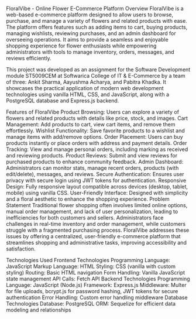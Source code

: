 FloralVibe - Online Flower E-Commerce Platform
Overview
FloralVibe is a web-based e-commerce platform designed to allow users to browse, purchase, and manage a variety of flowers and related products with ease. The platform offers features such as adding items to cart, buying products, managing wishlists, reviewing purchases, and an admin dashboard for overseeing operations. It aims to provide a seamless and enjoyable shopping experience for flower enthusiasts while empowering administrators with tools to manage inventory, orders, messages, and reviews efficiently.

This project was developed as an assignment for the Software Development module ST5009CEM at Softwarica College of IT & E-Commerce by a team of three: Ankit Sharma, Aayushma Acharya, and Pabitra Khadka. It showcases the practical application of modern web development technologies using vanilla HTML, CSS, and JavaScript, along with a PostgreSQL database and Express.js backend.

Features of FloralVibe
Product Browsing: Users can explore a variety of flowers and related products with details like price, stock, and images.
Cart Management: Add products to cart, view cart items, and remove them effortlessly.
Wishlist Functionality: Save favorite products to a wishlist and manage items with add/remove options.
Order Placement: Users can buy products instantly or place orders with address and payment details.
Order Tracking: View and manage personal orders, including marking as received and reviewing products.
Product Reviews: Submit and view reviews for purchased products to enhance community feedback.
Admin Dashboard: Administrators can monitor stats, manage recent orders, products (with edit/delete), messages, and reviews.
Secure Authentication: Ensures user privacy with secure login using JWT tokens for authentication.
Responsive Design: Fully responsive layout compatible across devices (desktop, tablet, mobile) using vanilla CSS.
User-Friendly Interface: Designed with simplicity and a floral aesthetic to enhance the shopping experience.
Problem Statement
Traditional flower shopping often involves limited online options, manual order management, and lack of user personalization, leading to inefficiencies for both customers and sellers. Administrators face challenges in real-time inventory and order management, while customers struggle with a fragmented purchasing process. FloralVibe addresses these issues by offering a centralized, user-friendly e-commerce platform that streamlines shopping and administrative tasks, improving accessibility and satisfaction.

Technologies Used
Frontend Technologies
Programming Language: JavaScript
Markup Language: HTML
Styling: CSS (vanilla with custom styling)
Routing: Basic HTML navigation
Form Handling: Vanilla JavaScript state management
API Calls: Fetch API
Backend Technologies
Programming Language: JavaScript (Node.js)
Framework: Express.js
Middleware: Multer for file uploads, bcrypt.js for password hashing, JWT tokens for secure authentication
Error Handling: Custom error handling middleware
Database Technologies
Database: PostgreSQL
ORM: Sequelize for efficient data modeling and relationships
